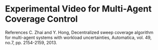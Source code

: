 # Experimental Video for Multi-Agent Coverage Control

References
C. Zhai and Y. Hong, Decentralized sweep coverage algorithm for multi-agent systems with workload uncertainties, Automatica, vol. 49, no.7, pp. 2154-2159, 2013.
